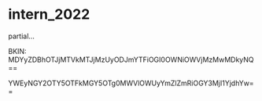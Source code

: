# intern_2022
partial...

BKIN:
MDYyZDBhOTJjMTVkMTJjMzUyODJmYTFiOGI0OWNiOWVjMzMwMDkyNQ==

YWEyNGY2OTY5OTFkMGY5OTg0MWVlOWUyYmZlZmRiOGY3MjI1YjdhYw==
